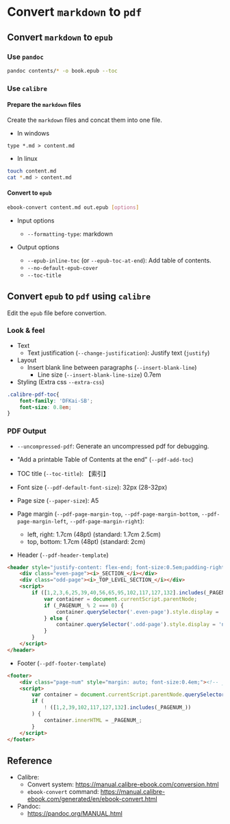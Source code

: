 
# Convert `markdown` to `pdf`

## Convert `markdown` to `epub`

### Use `pandoc`

```bash
pandoc contents/* -o book.epub --toc
```

### Use `calibre`

#### Prepare the `markdown` files

Create the `markdown` files and concat them into one file.

- In windows
```batch
type *.md > content.md
```

- In linux
```bash
touch content.md
cat *.md > content.md
```

#### Convert to `epub`

```bash
ebook-convert content.md out.epub [options]
```

* Input options
    - `--formatting-type`: markdown

* Output options
    - `--epub-inline-toc` (or `--epub-toc-at-end`): Add table of contents.
    - `--no-default-epub-cover`
    - `--toc-title`

## Convert `epub` to `pdf` using `calibre`

Edit the `epub` file before convertion.

### Look & feel

- Text
    - Text justification (`--change-justification`): Justify text (`justify`)
- Layout
    - Insert blank line between paragraphs (`--insert-blank-line`)
        - Line size (`--insert-blank-line-size`) 0.7em
- Styling (Extra css `--extra-css`)
```css
.calibre-pdf-toc{
    font-family: 'DFKai-SB';
    font-size: 0.8em;
}
```

### PDF Output

- `--uncompressed-pdf`: Generate an uncompressed pdf for debugging.
<!-- - "Use the pager size set in output profile" (`--use-profile-size`) -->
- "Add a printable Table of Contents at the end" (`--pdf-add-toc`)
<!-- - "Use page margins from the document being converted" (`--pdf-use-document-margins`) -->
- TOC title (`--toc-title`): 【索引】
- Font size (`--pdf-default-font-size`): 32px (28-32px)
- Page size (`--paper-size`): A5
- Page margin (`--pdf-page-margin-top`, `--pdf-page-margin-bottom`, `--pdf-page-margin-left`, `--pdf-page-margin-right`):
    - left, right: 1.7cm (48pt) (standard: 1.7cm 2.5cm)
    - top, bottom: 1.7cm (48pt) (standard: 2cm)

- Header (`--pdf-header-template`)

```html
<header style="justify-content: flex-end; font-size:0.5em;padding-right: 1em;">
    <div class="even-page"><i>_SECTION_</i></div>
    <div class="odd-page"><i>_TOP_LEVEL_SECTION_</i></div>
    <script>
        if ([1,2,3,6,25,39,40,56,65,95,102,117,127,132].includes(_PAGENUM_)) {
            var container = document.currentScript.parentNode;
            if (_PAGENUM_ % 2 === 0) {
                container.querySelector('.even-page').style.display = 'none';
            } else {
                container.querySelector('.odd-page').style.display = 'none';
            }
        }
    </script>
</header>
```

- Footer (`--pdf-footer-template`)

```html
<footer>
    <div class="page-num" style="margin: auto; font-size:0.4em;"><!-- _PAGENUM_ --></div>
    <script>
        var container = document.currentScript.parentNode.querySelector("div");
        if (
            ! ([1,2,39,102,117,127,132].includes(_PAGENUM_))
        ) {
            container.innerHTML = _PAGENUM_;
        }
    </script>
</footer>
```

## Reference

- Calibre:
    - Convert system: https://manual.calibre-ebook.com/conversion.html
    - `ebook-convert` command: https://manual.calibre-ebook.com/generated/en/ebook-convert.html
- Pandoc:
    - https://pandoc.org/MANUAL.html